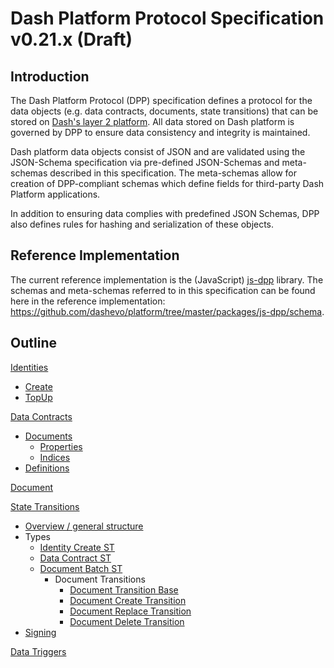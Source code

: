 # Dash Platform Protocol Specification v0.21.x (Draft)

## Introduction

The Dash Platform Protocol (DPP) specification defines a protocol for the data
objects (e.g.  data contracts, documents, state transitions) that can be stored
on [Dash's layer 2
platform](https://dashplatform.readme.io/docs/introduction-what-is-dash-platform).
All data stored on Dash platform is governed by DPP to ensure data consistency
and integrity is maintained.

Dash platform data objects consist of JSON and are validated using the
JSON-Schema specification via pre-defined JSON-Schemas and meta-schemas
described in this specification. The meta-schemas allow for creation of
DPP-compliant schemas which define fields for third-party Dash Platform
applications.

In addition to ensuring data complies with predefined JSON Schemas, DPP also
defines rules for hashing and serialization of these objects.

## Reference Implementation

The current reference implementation is the (JavaScript)
[js-dpp](https://github.com/dashevo/platform/tree/master/packages/js-dpp) library. The schemas and
meta-schemas referred to in this specification can be found here in the
reference implementation: https://github.com/dashevo/platform/tree/master/packages/js-dpp/schema.

## Outline

[Identities](identity.md)

 - [Create](identity.md#identity-creation)
 - [TopUp](identity.md#identity-topup)

[Data Contracts](data-contract.md)

 - [Documents](data-contract.md#data-contract-documents)
   - [Properties](data-contract.md#document-properties)
   - [Indices](data-contract.md#document-indices)
 - [Definitions](data-contract.md#data-contract-definitions)

[Document](document.md)

[State Transitions](state-transition.md)

 - [Overview / general structure](state-transition.md)
 - Types
   - [Identity Create ST](identity.md#identity-creation)
   - [Data Contract ST](data-contract.md#data-contract-creation)
   - [Document Batch ST](document.md)
     - Document Transitions
       - [Document Transition Base](document.md#document-base-transition)
       - [Document Create Transition](document.md#document-create-transition)
       - [Document Replace Transition](document.md#document-replace-transition)
       - [Document Delete Transition](document.md#document-delete-transition)
 - [Signing](state-transition.md#state-transition-signing)

[Data Triggers](data-trigger.md)
